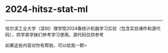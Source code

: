 # 2024-hitsz-stat-ml

---

哈尔滨工业大学（深圳）理学院2024春统计机器学习实验（包含实验课件和源代码），供学弟学妹们参考学习使用，源代码仅供参考

如果这些内容对你有帮助，可以给我一颗⭐
